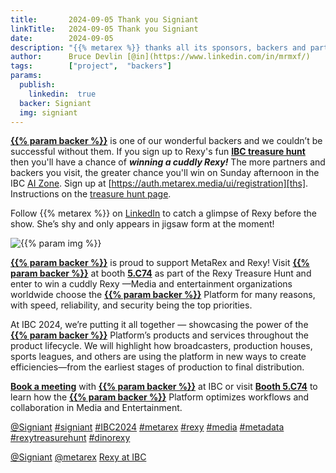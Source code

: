```yaml
---
title:       2024-09-05 Thank you Signiant
linkTitle:   2024-09-05 Thank you Signiant
date:        2024-09-05
description: "{{% metarex %}} thanks all its sponsors, backers and partners"
author:      Bruce Devlin [@in](https://www.linkedin.com/in/mrmxf/)
tags:        ["project",  "backers"]
params:
  publish:
    linkedin:  true
  backer: Signiant
  img: signiant
---
```


**[{{% param backer %}}][web]** is one of our wonderful backers and we couldn’t
be successful without them. If you sign up to Rexy's fun **[IBC treasure
hunt][ths]** then you'll have a chance of ***winning a cuddly Rexy!*** The more
partners and backers you visit, the greater chance you'll win on Sunday
afternoon in the IBC [AI Zone][rxydraw]. Sign up at
[https://auth.metarex.media/ui/registration][ths]. Instructions on the [treasure hunt
page][thp].

Follow {{% metarex %}} on [LinkedIn][limrx] to catch a glimpse of Rexy before
the show. She’s shy and only appears in jigsaw form at the moment!

<img  class = "ui centered bordered rounded image" src = "featured-{{% param img %}}.png" alt = "{{% param img %}}">

**[{{% param backer %}}][web]** is proud to support MetaRex and Rexy! Visit
**[{{% param backer %}}][web]** at booth **[5.C74]** as part of the Rexy
Treasure Hunt and enter to win a cuddly Rexy —Media and entertainment
organizations worldwide choose the **[{{% param backer %}}][web]** Platform for
many reasons, with speed, reliability, and security being the top priorities.

At IBC 2024, we’re putting it all together — showcasing the power of the **[{{%
param backer %}}][web]** Platform’s products and services throughout the
product lifecycle. We will highlight how broadcasters, production houses,
sports leagues, and others are using the platform in new ways to create
efficiencies—from the earliest stages of production to final distribution.

**[Book a meeting][book]** with **[{{% param backer %}}][web]** at IBC or visit
**[Booth 5.C74][booth]** to learn how the **[{{% param backer %}}][web]**
Platform optimizes workflows and collaboration in Media and Entertainment.

[@Signiant](https://www.linkedin.com/company/signiant/)
[#signiant](https://www.linkedin.com/search/results/all/?keywords=%23signiant)
[#IBC2024](https://www.linkedin.com/search/results/all/?keywords=%23IBC2024)
[#metarex](https://www.linkedin.com/search/results/all/?keywords=%23metarex)
[#rexy](https://www.linkedin.com/search/results/all/?keywords=%23rexy)
[#media](https://www.linkedin.com/search/results/all/?keywords=%23media)
[#metadata](https://www.linkedin.com/search/results/all/?keywords=%23metadata)
[#rexytreasurehunt](https://www.linkedin.com/search/results/all/?keywords=%23rexytreasurehunt)
[#dinorexy](https://www.linkedin.com/search/results/all/?keywords=%23dinorexy)

<i class = "linkedin icon"></i>[@Signiant](https://www.linkedin.com/company/signiant/)
<i class = "linkedin icon"></i>[@metarex][limrx]
<i class = "linkedin icon"></i>[Rexy at IBC][lirxy]

[web]:    http://www.signiant.com/
[5.C74]:  https://ibc2024.mapyourshow.com/8_0/floorplan/?st=keyword&sv=Signiant&hallID=K&selectedBooth=5.C74
[booth]:  https://ibc2024.mapyourshow.com/8_0/floorplan/?st=keyword&sv=Signiant&hallID=K&selectedBooth=5.C74
[book]:   https://www.signiant.com/ibc-2024-calendar-booking/

[limrx]:   https://uk.linkedin.com/company/metarex-media
[lirxy]:   https://www.linkedin.com/search/results/all/?keywords=%23ibc2024%20%23metarex%20%23rexy
[rxydraw]: https://ibc2024.mapyourshow.com/8_0/floorplan/?st=keyword&hallID=J&sv=V-NOVA&selectedBooth=14.AI03
[ths]:     https://auth.metarex.media/ui/registration
[thp]:     /project/treasure-hunt/
